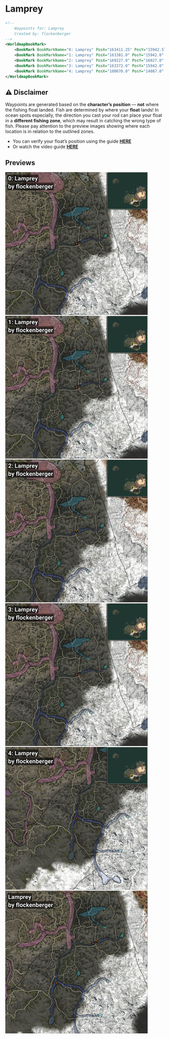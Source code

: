# Lamprey
```xml
<!--
    Waypoints for: Lamprey
    Created by: flockenberger
-->
<WorldmapBookMark>
    <BookMark BookMarkName="0: Lamprey" PosX="163411.25" PosY="15942.57" PosZ="-387065.78" />
    <BookMark BookMarkName="1: Lamprey" PosX="163381.0" PosY="15942.0" PosZ="-387028.0" />
    <BookMark BookMarkName="2: Lamprey" PosX="169227.0" PosY="16027.0" PosZ="-382894.0" />
    <BookMark BookMarkName="3: Lamprey" PosX="163372.0" PosY="15942.0" PosZ="-387032.0" />
    <BookMark BookMarkName="4: Lamprey" PosX="100070.0" PosY="14087.0" PosZ="-455587.0" />
</WorldmapBookMark>
```

## ⚠️ Disclaimer
Waypoints are generated based on the __**character’s position**__ — __not__ where the fishing float landed.
Fish are determined by where your **float** lands!
In ocean spots especially, the direction you cast your rod can place your float in a **different fishing zone**, which may result in catching the wrong type of fish.
Please pay attention to the preview images showing where each location is in relation to the outlined zones.

- You can verify your float’s position using the guide [**HERE**](https://flockenberger.github.io/bdo-fish-position/)
- Or watch the video guide [**HERE**](https://youtu.be/t-VXcRoNojk)

## Previews
<img src="./Lamprey_0_Preview.webp" width="450"/> <img src="./Lamprey_1_Preview.webp" width="450"/> <img src="./Lamprey_2_Preview.webp" width="450"/> <img src="./Lamprey_3_Preview.webp" width="450"/> <img src="./Lamprey_4_Preview.webp" width="450"/> <img src="./Lamprey_Preview.webp" width="450"/> 